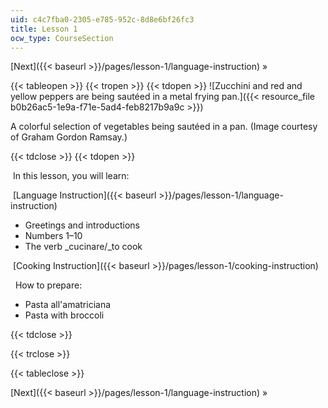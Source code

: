 ```yaml
---
uid: c4c7fba0-2305-e785-952c-8d8e6bf26fc3
title: Lesson 1
ocw_type: CourseSection
---
```


[Next]({{< baseurl >}}/pages/lesson-1/language-instruction) »

{{< tableopen >}}
{{< tropen >}}
{{< tdopen >}}
![Zucchini and red and yellow peppers are being sautéed in a metal frying pan.]({{< resource_file b0b26ac5-1e9a-f71e-5ad4-feb8217b9a9c >}})

A colorful selection of vegetables being sautéed in a pan. (Image courtesy of Graham Gordon Ramsay.)


{{< tdclose >}}
{{< tdopen >}}


 In this lesson, you will learn:

 [Language Instruction]({{< baseurl >}}/pages/lesson-1/language-instruction)

*   Greetings and introductions
*   Numbers 1–10
*   The verb _cucinare/_to cook

 [Cooking Instruction]({{< baseurl >}}/pages/lesson-1/cooking-instruction)

  How to prepare:

*   Pasta all'amatriciana
*   Pasta with broccoli


{{< tdclose >}}

{{< trclose >}}

{{< tableclose >}}

[Next]({{< baseurl >}}/pages/lesson-1/language-instruction) »